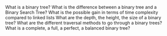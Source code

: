 What is a binary tree?
What is the difference between a binary tree and a Binary Search Tree?
What is the possible gain in terms of time complexity compared to linked lists What are the depth, the height, the size of a binary tree?
What are the different traversal methods to go through a binary trees?
What is a complete, a full, a perfect, a balanced binary tree?
